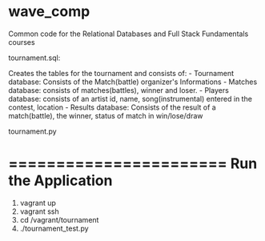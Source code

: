 wave_comp
=============

Common code for the Relational Databases and Full Stack Fundamentals courses

tournament.sql:

Creates the tables for the tournament and consists of:
	- Tournament database: Consists of the Match(battle) organizer's Informations
	- Matches database: consists of matches(battles), winner and loser.
	- Players database: consists of an artist id, name, song(instrumental) entered in the contest, location
	- Results database: Consists of the result of a match(battle), the winner, status of match in win/lose/draw

tournament.py


=======================
 Run the Application
=======================

1. vagrant up
2. vagrant ssh
3. cd /vagrant/tournament
4. ./tournament_test.py